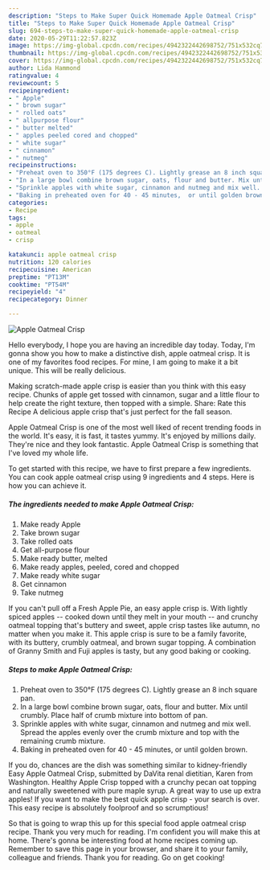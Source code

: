 ```yaml
---
description: "Steps to Make Super Quick Homemade Apple Oatmeal Crisp"
title: "Steps to Make Super Quick Homemade Apple Oatmeal Crisp"
slug: 694-steps-to-make-super-quick-homemade-apple-oatmeal-crisp
date: 2020-05-29T11:22:57.823Z
image: https://img-global.cpcdn.com/recipes/4942322442698752/751x532cq70/apple-oatmeal-crisp-recipe-main-photo.jpg
thumbnail: https://img-global.cpcdn.com/recipes/4942322442698752/751x532cq70/apple-oatmeal-crisp-recipe-main-photo.jpg
cover: https://img-global.cpcdn.com/recipes/4942322442698752/751x532cq70/apple-oatmeal-crisp-recipe-main-photo.jpg
author: Lida Hammond
ratingvalue: 4
reviewcount: 5
recipeingredient:
- " Apple"
- " brown sugar"
- " rolled oats"
- " allpurpose flour"
- " butter melted"
- " apples peeled cored and chopped"
- " white sugar"
- " cinnamon"
- " nutmeg"
recipeinstructions:
- "Preheat oven to 350°F (175 degrees C). Lightly grease an 8 inch square pan."
- "In a large bowl combine brown sugar, oats, flour and butter. Mix until crumbly. Place half of crumb mixture into bottom of pan."
- "Sprinkle apples with white sugar, cinnamon and nutmeg and mix well. Spread the apples evenly over the crumb mixture and top with the remaining crumb mixture."
- "Baking in preheated oven for 40 - 45 minutes,  or until golden brown."
categories:
- Recipe
tags:
- apple
- oatmeal
- crisp

katakunci: apple oatmeal crisp 
nutrition: 120 calories
recipecuisine: American
preptime: "PT13M"
cooktime: "PT54M"
recipeyield: "4"
recipecategory: Dinner

---
```



![Apple Oatmeal Crisp](https://img-global.cpcdn.com/recipes/4942322442698752/751x532cq70/apple-oatmeal-crisp-recipe-main-photo.jpg)

Hello everybody, I hope you are having an incredible day today. Today, I'm gonna show you how to make a distinctive dish, apple oatmeal crisp. It is one of my favorites food recipes. For mine, I am going to make it a bit unique. This will be really delicious.

Making scratch-made apple crisp is easier than you think with this easy recipe. Chunks of apple get tossed with cinnamon, sugar and a little flour to help create the right texture, then topped with a simple. Share: Rate this Recipe A delicious apple crisp that&#39;s just perfect for the fall season.

Apple Oatmeal Crisp is one of the most well liked of recent trending foods in the world. It's easy, it is fast, it tastes yummy. It's enjoyed by millions daily. They're nice and they look fantastic. Apple Oatmeal Crisp is something that I've loved my whole life.


To get started with this recipe, we have to first prepare a few ingredients. You can cook apple oatmeal crisp using 9 ingredients and 4 steps. Here is how you can achieve it.

##### The ingredients needed to make Apple Oatmeal Crisp:

1. Make ready  Apple
1. Take  brown sugar
1. Take  rolled oats
1. Get  all-purpose flour
1. Make ready  butter, melted
1. Make ready  apples, peeled, cored and chopped
1. Make ready  white sugar
1. Get  cinnamon
1. Take  nutmeg


If you can&#39;t pull off a Fresh Apple Pie, an easy apple crisp is. With lightly spiced apples -- cooked down until they melt in your mouth -- and crunchy oatmeal topping that&#39;s buttery and sweet, apple crisp tastes like autumn, no matter when you make it. This apple crisp is sure to be a family favorite, with its buttery, crumbly oatmeal, and brown sugar topping. A combination of Granny Smith and Fuji apples is tasty, but any good baking or cooking. 

##### Steps to make Apple Oatmeal Crisp:

1. Preheat oven to 350°F (175 degrees C). Lightly grease an 8 inch square pan.
1. In a large bowl combine brown sugar, oats, flour and butter. Mix until crumbly. Place half of crumb mixture into bottom of pan.
1. Sprinkle apples with white sugar, cinnamon and nutmeg and mix well. Spread the apples evenly over the crumb mixture and top with the remaining crumb mixture.
1. Baking in preheated oven for 40 - 45 minutes,  or until golden brown.


If you do, chances are the dish was something similar to kidney-friendly Easy Apple Oatmeal Crisp, submitted by DaVita renal dietitian, Karen from Washington. Healthy Apple Crisp topped with a crunchy pecan oat topping and naturally sweetened with pure maple syrup. A great way to use up extra apples! If you want to make the best quick apple crisp - your search is over. This easy recipe is absolutely foolproof and so scrumptious! 

So that is going to wrap this up for this special food apple oatmeal crisp recipe. Thank you very much for reading. I'm confident you will make this at home. There's gonna be interesting food at home recipes coming up. Remember to save this page in your browser, and share it to your family, colleague and friends. Thank you for reading. Go on get cooking!
